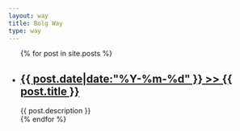 ```yaml
---
layout: way
title: Bolg Way
type: way
---
```


<ul class="artical-list">
{% for post in site.posts %}
    <li>
        <h2>
            <a href="{{ post.url }}">
            <h class="post_date">{{ post.date|date:"%Y-%m-%d" }} >> </h><h>{{ post.title }}</h></a>
        </h2>
        <div class="title-desc">{{ post.description }}</div>
    </li>
{% endfor %}
</ul>
